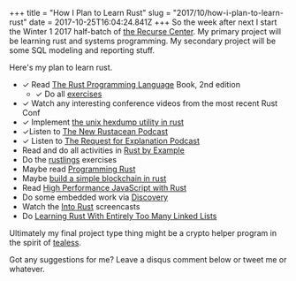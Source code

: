 +++
title = "How I Plan to Learn Rust"
slug = "2017/10/how-i-plan-to-learn-rust"
date = 2017-10-25T16:04:24.841Z
+++
So the week after next I start the Winter 1 2017 half-batch of [the Recurse Center](https://www.recurse.com/). My primary project will be learning rust and systems programming. My secondary project will be some SQL modeling and reporting stuff.

Here's my plan to learn rust.

- ✓ Read [The Rust Programming Language](https://doc.rust-lang.org/stable/book/second-edition) Book, 2nd edition
  - ✓ Do all [exercises](https://github.com/focusaurus/rust-basics)
- ✓ Watch any interesting conference videos from the most recent Rust Conf
- ✓ Implement [the unix hexdump utility in rust](https://github.com/focusaurus/rust-basics/tree/master/hex_dump)
- ✓Listen to [The New Rustacean Podcast](http://www.newrustacean.com/)
- ✓ Listen to [The Request for Explanation Podcast](https://request-for-explanation.github.io/podcast/)
- Read and do all activities in [Rust by Example](https://rustbyexample.com/custom_types.html) 
- Do the [rustlings](https://github.com/carols10cents/rustlings) exercises
- Maybe read [Programming Rust](https://www.safaribooksonline.com/library/view/programming-rust/9781491927274/titlepage01.html)
- Maybe [build a simple blockchain in rust](https://hackernoon.com/learn-blockchains-by-building-one-117428612f46)
- Read [High Performance JavaScript with Rust](https://github.com/ayasin/rust-talk)
- Do some embedded work via [Discovery](https://japaric.github.io/discovery/)
- Watch the [Into Rust](http://intorust.com/) screencasts
- Do [Learning Rust With Entirely Too Many Linked Lists](http://cglab.ca/~abeinges/blah/too-many-lists/book/)

Ultimately my final project type thing might be a crypto helper program in the spirit of [tealess](https://github.com/elastic/tealess).

Got any suggestions for me? Leave a disqus comment below or tweet me or whatever.

